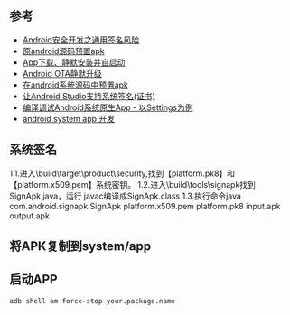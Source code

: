 ## 参考

* [Android安全开发之通用签名风险](https://segmentfault.com/a/1190000006205334)
* [原android源码预置apk](https://blog.csdn.net/mockingbirds/article/details/54671588)
* [App下载、静默安装并自启动](https://blog.csdn.net/zhimingshangyan/article/details/79770255)
* [Android OTA静默升级](https://blog.csdn.net/foolish0421/article/details/79074366)
* [在android系统源码中预置apk](https://www.cnblogs.com/seven-sky/p/6500659.html)
* [让Android Studio支持系统签名(证书)](https://www.jianshu.com/p/47265c8899b5)
* [编译调试Android系统原生App - 以Settings为例](https://www.jianshu.com/p/691b2ad46e62)
* [android system app 开发](https://www.jianshu.com/p/63e4f0eb7386)
## 系统签名

1.1.进入\build\target\product\security,找到【platform.pk8】和【platform.x509.pem】系统密钥。 
1.2.进入\build\tools\signapk找到SignApk.java，运行 javac编译成SignApk.class 
1.3.执行命令java com.android.signapk.SignApk platform.x509.pem platform.pk8 input.apk output.apk

## 将APK复制到system/app

## 启动APP


```
adb shell am force-stop your.package.name
```


